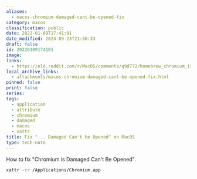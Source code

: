 ```yaml
---
aliases:
  - macos-chromium-damaged-cant-be-opened-fix
category: macos
classification: public
date: 2022-01-09T17:41:01
date_modified: 2024-09-23T21:50:33
draft: false
id: 20220109174101
image: 
links:
  - https://old.reddit.com/r/MacOS/comments/q9d772/homebrew_chromium_is_damaged_and_cant_be_openend/
local_archive_links:
  - attachments/macos-chromium-damaged-cant-be-opened-fix.html
pinned: false
print: false
series: 
tags:
  - application
  - attribute
  - chromium
  - damaged
  - macos
  - xattr
title: Fix "... Damaged Can't be Opened" on MacOS
type: tech-note
---
```


How to fix "Chromium is Damaged Can't Be Opened".

```sh
xattr -cr /Applications/Chromium.app
```